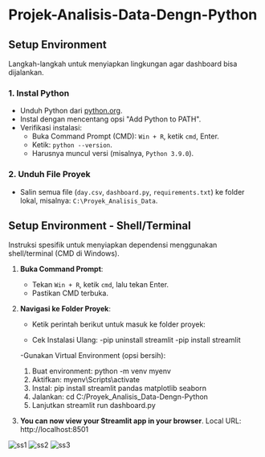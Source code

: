 # Projek-Analisis-Data-Dengn-Python

## Setup Environment

Langkah-langkah untuk menyiapkan lingkungan agar dashboard bisa dijalankan.

### 1. Instal Python
- Unduh Python dari [python.org](https://www.python.org/downloads/).
- Instal dengan mencentang opsi "Add Python to PATH".
- Verifikasi instalasi:
  - Buka Command Prompt (CMD): `Win + R`, ketik `cmd`, Enter.
  - Ketik: `python --version`.
  - Harusnya muncul versi (misalnya, `Python 3.9.0`).

### 2. Unduh File Proyek
- Salin semua file (`day.csv`, `dashboard.py`, `requirements.txt`) ke folder lokal, misalnya: `C:\Proyek_Analisis_Data`.

## Setup Environment - Shell/Terminal

Instruksi spesifik untuk menyiapkan dependensi menggunakan shell/terminal (CMD di Windows).


1. **Buka Command Prompt**:
   - Tekan `Win + R`, ketik `cmd`, lalu tekan Enter.
   - Pastikan CMD terbuka.

2. **Navigasi ke Folder Proyek**:
   - Ketik perintah berikut untuk masuk ke folder proyek:
     
   - Cek Instalasi Ulang:
       -pip uninstall streamlit
       -pip install streamlit

   -Gunakan Virtual Environment (opsi bersih):
      1. Buat environment:
       python -m venv myenv
      2. Aktifkan:
       myenv\Scripts\activate
      3. Instal:
       pip install streamlit pandas matplotlib seaborn
      4. Jalankan:
         cd C:/Proyek_Analisis_Data-Dengn-Python
      5. Lanjutkan
         streamlit run dashboard.py
         

  3. **You can now view your Streamlit app in your browser**.
Local URL: http://localhost:8501

![ss1](https://github.com/user-attachments/assets/f000060c-fa03-4f43-b750-1cc404056c2d)
![ss2](https://github.com/user-attachments/assets/8a9e9fe3-b44c-435e-8e17-6673d5d69051)
![ss3](https://github.com/user-attachments/assets/0943bde0-7a64-4070-b278-90c66439fa61)

